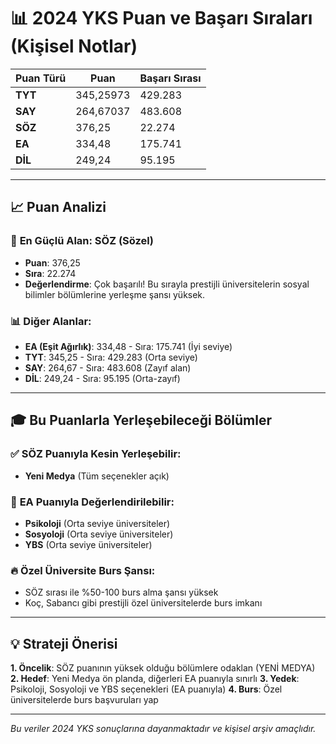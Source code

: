 # 📊 2024 YKS Puan ve Başarı Sıraları (Kişisel Notlar)

| Puan Türü | Puan      | Başarı Sırası |
|-----------|-----------|----------------|
| **TYT**   | 345,25973 | 429.283        |
| **SAY**   | 264,67037 | 483.608        |
| **SÖZ**   | 376,25    | 22.274         |
| **EA**    | 334,48    | 175.741        |
| **DİL**   | 249,24    | 95.195         |

---

## 📈 Puan Analizi

### 🎯 **En Güçlü Alan: SÖZ (Sözel)**
- **Puan**: 376,25
- **Sıra**: 22.274
- **Değerlendirme**: Çok başarılı! Bu sırayla prestijli üniversitelerin sosyal bilimler bölümlerine yerleşme şansı yüksek.

### 📊 **Diğer Alanlar:**
- **EA (Eşit Ağırlık)**: 334,48 - Sıra: 175.741 (İyi seviye)
- **TYT**: 345,25 - Sıra: 429.283 (Orta seviye)
- **SAY**: 264,67 - Sıra: 483.608 (Zayıf alan)
- **DİL**: 249,24 - Sıra: 95.195 (Orta-zayıf)

---

## 🎓 Bu Puanlarla Yerleşebileceği Bölümler

### ✅ **SÖZ Puanıyla Kesin Yerleşebilir:**
- **Yeni Medya** (Tüm seçenekler açık)

### 🎯 **EA Puanıyla Değerlendirilebilir:**
- **Psikoloji** (Orta seviye üniversiteler)
- **Sosyoloji** (Orta seviye üniversiteler)
- **YBS** (Orta seviye üniversiteler)

### 🔥 **Özel Üniversite Burs Şansı:**
- SÖZ sırası ile %50-100 burs alma şansı yüksek
- Koç, Sabancı gibi prestijli özel üniversitelerde burs imkanı

---

## 💡 Strateji Önerisi

**1. Öncelik**: SÖZ puanının yüksek olduğu bölümlere odaklan (YENİ MEDYA)
**2. Hedef**: Yeni Medya ön planda, diğerleri EA puanıyla sınırlı
**3. Yedek**: Psikoloji, Sosyoloji ve YBS seçenekleri (EA puanıyla)
**4. Burs**: Özel üniversitelerde burs başvuruları yap

---

*Bu veriler 2024 YKS sonuçlarına dayanmaktadır ve kişisel arşiv amaçlıdır.*
